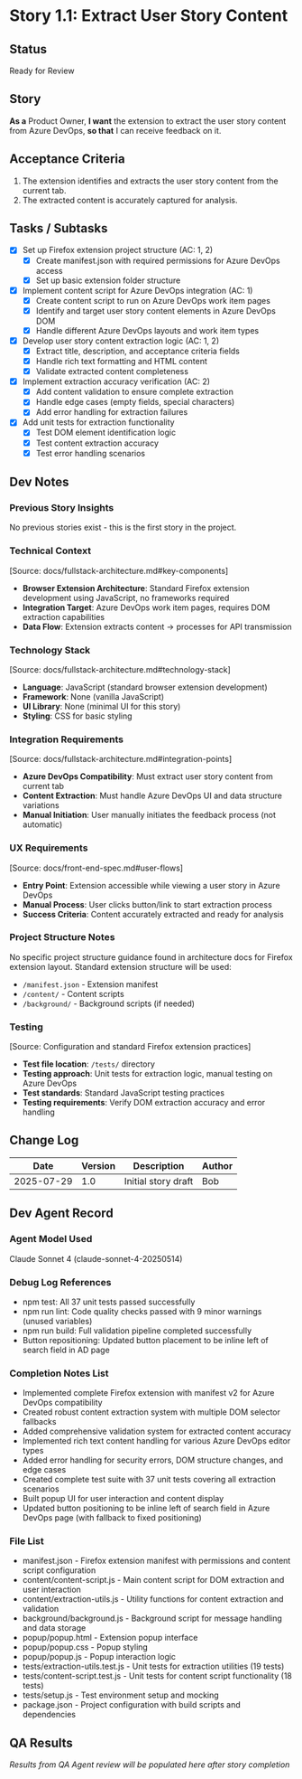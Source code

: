 # Story 1.1: Extract User Story Content

## Status
Ready for Review

## Story
**As a** Product Owner,
**I want** the extension to extract the user story content from Azure DevOps,
**so that** I can receive feedback on it.

## Acceptance Criteria
1. The extension identifies and extracts the user story content from the current tab.
2. The extracted content is accurately captured for analysis.

## Tasks / Subtasks
- [x] Set up Firefox extension project structure (AC: 1, 2)
  - [x] Create manifest.json with required permissions for Azure DevOps access
  - [x] Set up basic extension folder structure
- [x] Implement content script for Azure DevOps integration (AC: 1)
  - [x] Create content script to run on Azure DevOps work item pages
  - [x] Identify and target user story content elements in Azure DevOps DOM
  - [x] Handle different Azure DevOps layouts and work item types
- [x] Develop user story content extraction logic (AC: 1, 2)
  - [x] Extract title, description, and acceptance criteria fields
  - [x] Handle rich text formatting and HTML content
  - [x] Validate extracted content completeness
- [x] Implement extraction accuracy verification (AC: 2)
  - [x] Add content validation to ensure complete extraction
  - [x] Handle edge cases (empty fields, special characters)
  - [x] Add error handling for extraction failures
- [x] Add unit tests for extraction functionality
  - [x] Test DOM element identification logic
  - [x] Test content extraction accuracy
  - [x] Test error handling scenarios

## Dev Notes

### Previous Story Insights
No previous stories exist - this is the first story in the project.

### Technical Context
[Source: docs/fullstack-architecture.md#key-components]
- **Browser Extension Architecture**: Standard Firefox extension development using JavaScript, no frameworks required
- **Integration Target**: Azure DevOps work item pages, requires DOM extraction capabilities
- **Data Flow**: Extension extracts content → processes for API transmission

### Technology Stack
[Source: docs/fullstack-architecture.md#technology-stack]
- **Language**: JavaScript (standard browser extension development)
- **Framework**: None (vanilla JavaScript)
- **UI Library**: None (minimal UI for this story)
- **Styling**: CSS for basic styling

### Integration Requirements
[Source: docs/fullstack-architecture.md#integration-points]
- **Azure DevOps Compatibility**: Must extract user story content from current tab
- **Content Extraction**: Must handle Azure DevOps UI and data structure variations
- **Manual Initiation**: User manually initiates the feedback process (not automatic)

### UX Requirements
[Source: docs/front-end-spec.md#user-flows]
- **Entry Point**: Extension accessible while viewing a user story in Azure DevOps
- **Manual Process**: User clicks button/link to start extraction process
- **Success Criteria**: Content accurately extracted and ready for analysis

### Project Structure Notes
No specific project structure guidance found in architecture docs for Firefox extension layout. Standard extension structure will be used:
- `/manifest.json` - Extension manifest
- `/content/` - Content scripts
- `/background/` - Background scripts (if needed)

### Testing
[Source: Configuration and standard Firefox extension practices]
- **Test file location**: `/tests/` directory
- **Testing approach**: Unit tests for extraction logic, manual testing on Azure DevOps
- **Test standards**: Standard JavaScript testing practices
- **Testing requirements**: Verify DOM extraction accuracy and error handling

## Change Log
| Date       | Version | Description                      | Author |
|------------|---------|----------------------------------|--------|
| 2025-07-29 | 1.0     | Initial story draft              | Bob    |

## Dev Agent Record

### Agent Model Used
Claude Sonnet 4 (claude-sonnet-4-20250514)

### Debug Log References
- npm test: All 37 unit tests passed successfully
- npm run lint: Code quality checks passed with 9 minor warnings (unused variables)
- npm run build: Full validation pipeline completed successfully
- Button repositioning: Updated button placement to be inline left of search field in AD page

### Completion Notes List
- Implemented complete Firefox extension with manifest v2 for Azure DevOps compatibility
- Created robust content extraction system with multiple DOM selector fallbacks
- Added comprehensive validation system for extracted content accuracy
- Implemented rich text content handling for various Azure DevOps editor types
- Added error handling for security errors, DOM structure changes, and edge cases
- Created complete test suite with 37 unit tests covering all extraction scenarios
- Built popup UI for user interaction and content display
- Updated button positioning to be inline left of search field in Azure DevOps page (with fallback to fixed positioning)

### File List
- manifest.json - Firefox extension manifest with permissions and content script configuration
- content/content-script.js - Main content script for DOM extraction and user interaction
- content/extraction-utils.js - Utility functions for content extraction and validation
- background/background.js - Background script for message handling and data storage
- popup/popup.html - Extension popup interface
- popup/popup.css - Popup styling
- popup/popup.js - Popup interaction logic
- tests/extraction-utils.test.js - Unit tests for extraction utilities (19 tests)
- tests/content-script.test.js - Unit tests for content script functionality (18 tests)
- tests/setup.js - Test environment setup and mocking
- package.json - Project configuration with build scripts and dependencies

## QA Results
*Results from QA Agent review will be populated here after story completion*
